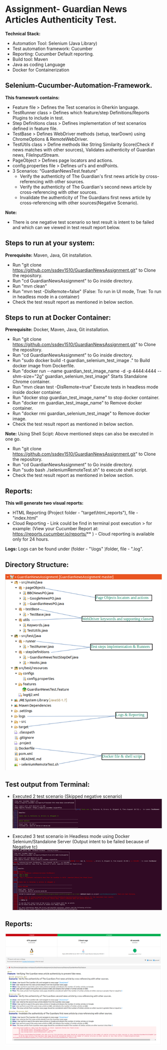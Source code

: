 # **Assignment- Guardian News Articles Authenticity Test.**

**Technical Stack:**

- Automation Tool: Selenium (Java Library)
- Test automation framework: Cucumber
- Reporting: Cucumber Default reporting.
- Build tool: Maven
- Java as coding Language
- Docker for Containerization

## Selenium-Cucumber-Automation-Framework.
  **This framework contains:**
- Feature file > Defines the Test scenarios in Gherkin language.
- TestRunner class > Defines which feature/step Definitions/Reports Plugins to include in test.
- Step Definitions class > Defines implementation of test scenarios defined in feature file.
- TestBase >  Defines WebDriver methods (setup, tearDown) using ChromeOptions & RemoteWebDriver.
- TestUtils class > Define methods like String Similarity Score(Check if news matches with other sources), Validates authenticity of Guardian news, FileInputStream.
- PageObject > Defines page locators and actions.
- config.properties file > Defines url's and endPoints.
- 3 Scenarios: “GuardianNewsTest.feature”
  - Verify the authenticity of The Guardian's first news article by cross-referencing with other sources.
  - Verify the authenticity of The Guardian's second news article by cross-referencing with other sources.
  - Invalidate the authenticity of The Guardians first news article by cross-referencing with other sources(Negative Scenario).

**Note:**
- There is one negative test scenario so test result is intent to be failed and which can we viewed in test result report below.

## **Steps to run at your system:**
**Prerequisite:** Maven, Java, Git installation.

- Run "git clone https://github.com/ssdev1510/GuardianNewsAssignment.git" to Clone the repository.
- Run "cd GuardianNewsAssignment" to Go inside directory.
- Run "mvn clean"
- Run "mvn test -DisRemote=false" (False: To run in UI mode, True: To run in headless mode in a container)
- Check the test result report as mentioned in below section.

## **Steps to run at Docker Container:**
**Prerequisite:** Docker, Maven, Java, Git installation.
- Run "git clone https://github.com/ssdev1510/GuardianNewsAssignment.git" to Clone the repository.
- Run "cd GuardianNewsAssignment" to Go inside directory.
- Run "sudo docker build -t guardian_selenium_test_image ." to Build docker image from Dockerfile.
- Run "docker run --name guardian_test_image_name -d -p 4444:4444 --shm-size="2g" guardian_selenium_test_image" Starts Standalone Chrome container.
- Run "mvn clean test -DisRemote=true" Execute tests in headless mode inside docker container.
- Run "docker stop guardian_test_image_name" to stop docker container.
- Run "docker rm guardian_test_image_name" to Remove docker container.
- Run "docker rmi guardian_selenium_test_image" to  Remove docker image.
- Check the test result report as mentioned in below section.

**Note:** Using Shell Scipt: Above mentioned steps can also be executed in one go.
- Run "git clone https://github.com/ssdev1510/GuardianNewsAssignment.git" to Clone the repository.
- Run "cd GuardianNewsAssignment" to Go inside directory.
- Run "sudo bash ./seleniumRemoteTest.sh" to execute shell script.
- Check the test result report as mentioned in below section.

## **Reports:** 
  **This will generate two visual reports:**
- HTML Reporting (Project folder - "target\html_reports"), file - "index.html"
- Cloud Reporting - Link could be find in terminal post execution > for example: (View your Cucumber Report at: https://reports.cucumber.io/reports/**  ) - Cloud reporting is available only for 24 hours.

**Logs:** Logs can be found under (folder - "\logs" )folder, file - ".log".

## **Directory Structure:**
<kbd>![Alt text](/readmeImages/directory.png?raw=true)</kbd>

## **Test output from Terminal:**
- Executed 2 test scenario (Skipped negative scenario)
<kbd>![Alt text](/readmeImages/buildSuccess.png?raw=true)</kbd>

- Executed 3 test scenario in Headless mode using Docker Selenium/Standalone Server (Output intent to be failed because of Negative tc)
<kbd>![Alt text](/readmeImages/buildSuccess2.png?raw=true)</kbd>

## **Reports**:
<kbd>![Alt text](/readmeImages/testReport.png?raw=true)</kbd>


